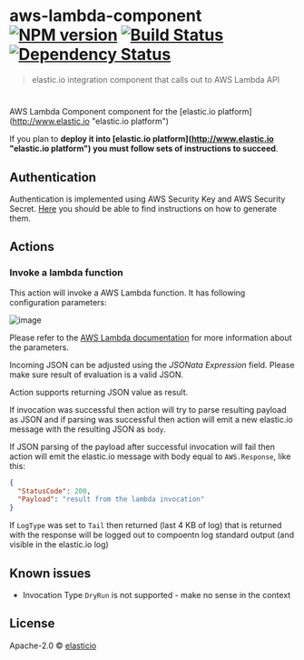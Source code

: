 # aws-lambda-component [![NPM version][npm-image]][npm-url] [![Build Status][travis-image]][travis-url] [![Dependency Status][daviddm-image]][daviddm-url]
> elastic.io integration component that calls out to AWS Lambda API

#
AWS Lambda Component component for the [elastic.io platform](http://www.elastic.io &#34;elastic.io platform&#34;)

If you plan to **deploy it into [elastic.io platform](http://www.elastic.io &#34;elastic.io platform&#34;) you must follow sets of instructions to succeed**.

## Authentication

Authentication is implemented using AWS Security Key and AWS Security Secret. [Here](http://docs.aws.amazon.com/sdk-for-javascript/v2/developer-guide/getting-your-credentials.html) you should be able to find 
instructions on how to generate them.

## Actions

### Invoke a lambda function

This action will invoke a AWS Lambda function. It has following configuration parameters:

![image](https://user-images.githubusercontent.com/56208/30986933-79239550-a495-11e7-968e-c17b49036385.png)

Please refer to the [AWS Lambda documentation](http://docs.aws.amazon.com/lambda/latest/dg/API_Invoke.html) for 
more information about the parameters.

Incoming JSON can be adjusted using the *JSONata Expression* field. Please make sure result of evaluation is a valid JSON.

Action supports returning JSON value as result.

If invocation was successful then action will try to parse resulting payload
as JSON and if parsing was successful then action will emit a new elastic.io message
with the resulting JSON as ``body``.

If JSON parsing of the payload after successful invocation will fail then action
will emit the elastic.io message with body equal to ``AWS.Response``, like this:

```json
{
  "StatusCode": 200,
  "Payload": "result from the lambda invocation"
}
```

If ``LogType`` was set to ``Tail`` then returned (last 4 KB of log) that is returned with the
response will be logged out to compoentn log standard output (and visible in the elastic.io log)

## Known issues

* Invocation Type ``DryRun`` is not supported - make no sense in the context

## License

Apache-2.0 © [elasticio](https://elastic.io)


[npm-image]: https://badge.fury.io/js/aws-lambda-component.svg
[npm-url]: https://npmjs.org/package/aws-lambda-component
[travis-image]: https://travis-ci.org/elasticio/aws-lambda-component.svg?branch=master
[travis-url]: https://travis-ci.org/elasticio/aws-lambda-component
[daviddm-image]: https://david-dm.org/elasticio/aws-lambda-component.svg?theme=shields.io
[daviddm-url]: https://david-dm.org/elasticio/aws-lambda-component
